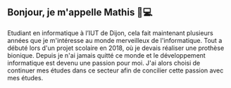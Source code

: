 <h2>Bonjour, je m'appelle Mathis 👋💻</h2>
<p>Etudiant en informatique à l’IUT de Dijon, cela fait maintenant plusieurs années que je m'intéresse au monde merveilleux de l'informatique. Tout a débuté lors d'un projet scolaire en 2018, où je devais réaliser une prothèse bionique. Depuis je n'ai jamais quitté ce monde et le développement informatique est devenu une passion pour moi. J'ai alors choisi de continuer mes études dans ce secteur afin de concilier cette passion avec mes études.</p>


